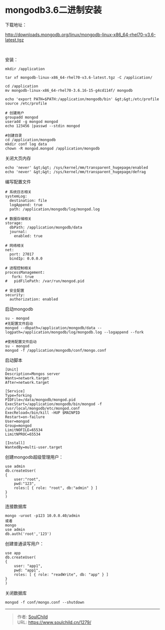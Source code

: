 # mongodb3.6二进制安装

<!--more-->
下载地址：

http://downloads.mongodb.org/linux/mongodb-linux-x86_64-rhel70-v3.6-latest.tgz

&nbsp;

安装：
```
mkdir /application

tar xf mongodb-linux-x86_64-rhel70-v3.6-latest.tgz -C /application/

cd /application
mv mongodb-linux-x86_64-rhel70-3.6.16-15-g4cd114f/ mongodb

echo 'export PATH=$PATH:/application/mongodb/bin' &gt;&gt;/etc/profile
source /etc/profile

# 创建用户
groupadd mongod
useradd -g mongod mongod
echo 123456 |passwd --stdin mongod

#创建目录
cd /application/mongodb
mkdir conf log data
chown -R mongod.mongod /application/mongodb
```
关闭大页内存
```
echo 'never' &gt;&gt; /sys/kernel/mm/transparent_hugepage/enabled
echo 'never' &gt;&gt; /sys/kernel/mm/transparent_hugepage/defrag
```
编写配置文件
```
# 系统日志相关
systemLog:
  destination: file
  logAppend: true
  path: /application/mongodb/log/mongod.log

# 数据存储相关
storage:
  dbPath: /application/mongodb/data
  journal:
    enabled: true

# 网络相关
net:
  port: 27017
  bindIp: 0.0.0.0

# 进程控制相关
processManagement:
   fork: true
#   pidFilePath: /var/run/mongod.pid

# 安全配置
security:
  authorization: enabled
```
启动mongodb
```
su - mongod
#无配置文件启动
mongod --dbpath=/application/mongodb/data --logpath=/application/mongodb/log/mongodb.log --logappend --fork

#使用配置文件启动
su - mongod
mongod -f /application/mongodb/conf/mongo.conf
```

启动脚本
```
[Unit]
Description=Mongos server
Wants=network.target
After=network.target

[Service]
Type=forking
PIDFile=/data/mongodb/mongod.pid
ExecStart=/application/mongodb/bin/mongod -f /usr/local/mongodb/etc/mongod.conf
ExecReload=/bin/kill -HUP $MAINPID
Restart=on-failure
User=mongod
Group=mongod
LimitNOFILE=65534
LimitNPROC=65534

[Install]
WantedBy=multi-user.target
```


创建mongodb超级管理用户：
```
use admin
db.createUser(
{
    user:"root",
    pwd:"123",
    roles:[ { role: "root", db:"admin" } ]
}
)
```
连接数据库
```
mongo -uroot -p123 10.0.0.40/admin
或者
mongo
use admin
db.auth('root','123')
```

创建普通读写用户：
```
use app
db.createUser(
{
    user: "app1",
    pwd: "app1",
    roles: [ { role: "readWrite", db: "app" } ] 
}
)
```
关闭数据库
```
mongod -f conf/mongo.conf --shutdown
```


---

> 作者: [SoulChild](https://www.soulchild.cn)  
> URL: https://www.soulchild.cn/1279/  

